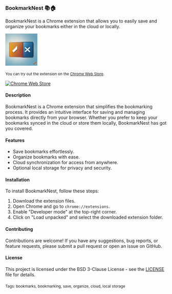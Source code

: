 ### BookmarkNest 📚🏠

BookmarkNest is a Chrome extension that allows you to easily save and organize your bookmarks either in the cloud or locally.

<img src="images/logo.png" alt="Logo" width="100">

<sub>

You can try out the extension on the [Chrome Web Store](https://chromewebstore.google.com/detail/bookmarknest_extension_id?hl=en&authuser=1).
<br>

</sub>

[![Chrome Web Store](https://img.shields.io/chrome-web-store/v/bookmarknest_extension_id.svg?style=flat-square&label=Chrome%20Web%20Store&logo=google-chrome&logoColor=white)](https://chromewebstore.google.com/detail/bookmarknest_extension_id?hl=en&authuser=1)

#### Description

BookmarkNest is a Chrome extension that simplifies the bookmarking process. It provides an intuitive interface for saving and managing bookmarks directly from your browser. Whether you prefer to keep your bookmarks synced in the cloud or store them locally, BookmarkNest has got you covered.

#### Features

- Save bookmarks effortlessly.
- Organize bookmarks with ease.
- Cloud synchronization for access from anywhere.
- Optional local storage for privacy and security.

#### Installation

To install BookmarkNest, follow these steps:
1. Download the extension files.
2. Open Chrome and go to `chrome://extensions`.
3. Enable "Developer mode" at the top-right corner.
4. Click on "Load unpacked" and select the downloaded extension folder.

#### Contributing

Contributions are welcome! If you have any suggestions, bug reports, or feature requests, please submit a pull request or open an issue on GitHub.

#### License

This project is licensed under the BSD 3-Clause License - see the [LICENSE](LICENSE) file for details.

<sub>
Tags: bookmarks, bookmarking, save, organize, cloud, local storage
</sub>
